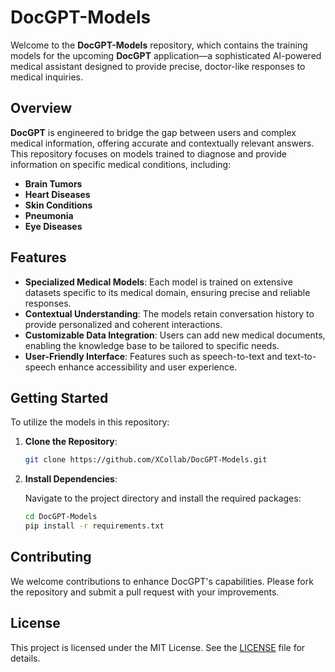 # DocGPT-Models

Welcome to the **DocGPT-Models** repository, which contains the training models for the upcoming **DocGPT** application—a sophisticated AI-powered medical assistant designed to provide precise, doctor-like responses to medical inquiries.

## Overview

**DocGPT** is engineered to bridge the gap between users and complex medical information, offering accurate and contextually relevant answers. This repository focuses on models trained to diagnose and provide information on specific medical conditions, including:

- **Brain Tumors**
- **Heart Diseases**
- **Skin Conditions**
- **Pneumonia**
- **Eye Diseases**

## Features

- **Specialized Medical Models**: Each model is trained on extensive datasets specific to its medical domain, ensuring precise and reliable responses.
- **Contextual Understanding**: The models retain conversation history to provide personalized and coherent interactions.
- **Customizable Data Integration**: Users can add new medical documents, enabling the knowledge base to be tailored to specific needs.
- **User-Friendly Interface**: Features such as speech-to-text and text-to-speech enhance accessibility and user experience.

## Getting Started

To utilize the models in this repository:

1. **Clone the Repository**:

   ```bash
   git clone https://github.com/XCollab/DocGPT-Models.git
   ```

2. **Install Dependencies**:

   Navigate to the project directory and install the required packages:

   ```bash
   cd DocGPT-Models
   pip install -r requirements.txt
   ```


## Contributing

We welcome contributions to enhance DocGPT's capabilities. Please fork the repository and submit a pull request with your improvements.

## License

This project is licensed under the MIT License. See the [LICENSE](LICENSE) file for details.
